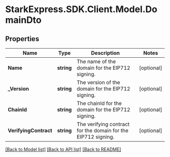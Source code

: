 # StarkExpress.SDK.Client.Model.DomainDto

## Properties

Name | Type | Description | Notes
------------ | ------------- | ------------- | -------------
**Name** | **string** | The name of the domain for the EIP712 signing. | [optional] 
**_Version** | **string** | The version of the domain for the EIP712 signing. | [optional] 
**ChainId** | **string** | The chainId for the domain for the EIP712 signing. | [optional] 
**VerifyingContract** | **string** | The verifying contract for the domain for the EIP712 signing. | [optional] 

[[Back to Model list]](../README.md#documentation-for-models) [[Back to API list]](../README.md#documentation-for-api-endpoints) [[Back to README]](../README.md)

